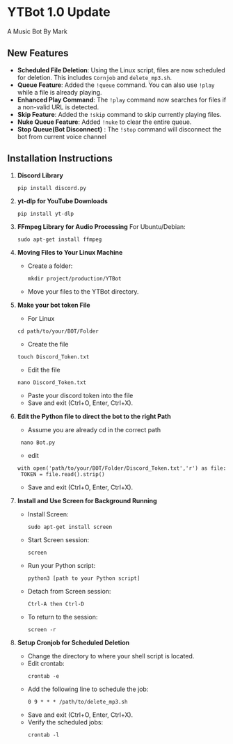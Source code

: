
# YTBot 1.0 Update
A Music Bot By Mark

## New Features

- **Scheduled File Deletion**: Using the Linux script, files are now scheduled for deletion. This includes `Cornjob` and `delete_mp3.sh`.
- **Queue Feature**: Added the `!queue` command. You can also use `!play` while a file is already playing.
- **Enhanced Play Command**: The `!play` command now searches for files if a non-valid URL is detected.
- **Skip Feature**: Added the `!skip` command to skip currently playing files.
- **Nuke Queue Feature**: Added `!nuke` to clear the entire queue.
- **Stop Queue(Bot Disconnect)** : The `!stop` command will disconnect the bot from current voice channel

## Installation Instructions

1. **Discord Library**
   ```
   pip install discord.py
   ```

2. **yt-dlp for YouTube Downloads**
   ```
   pip install yt-dlp
   ```

3. **FFmpeg Library for Audio Processing**
   For Ubuntu/Debian:
   ```
   sudo apt-get install ffmpeg
   ```

4. **Moving Files to Your Linux Machine**
   - Create a folder:
     ```
     mkdir project/production/YTBot
     ```
   - Move your files to the YTBot directory.
  
5. **Make your bot token File**
   - For Linux
   ```
   cd path/to/your/BOT/Folder
   ```
   - Create the file
   ```
   touch Discord_Token.txt
   ```
   - Edit the file
   ```
   nano Discord_Token.txt
   ```
   - Paste your discord token into the file
   - Save and exit (Ctrl+O, Enter, Ctrl+X).

  6. **Edit the Python file to direct the bot to the right Path**
      - Assume you are already cd in the correct path
     ```
      nano Bot.py
      ```
      - edit
      ```
      with open('path/to/your/BOT/Folder/Discord_Token.txt','r') as file:
       TOKEN = file.read().strip()
      ```
      - Save and exit (Ctrl+O, Enter, Ctrl+X).
   

8. **Install and Use Screen for Background Running**
   - Install Screen:
     ```
     sudo apt-get install screen
     ```
   - Start Screen session:
     ```
     screen
     ```
   - Run your Python script:
     ```
     python3 [path to your Python script]
     ```
   - Detach from Screen session:
     ```
     Ctrl-A then Ctrl-D
     ```
   - To return to the session:
     ```
     screen -r
     ```

9. **Setup Cronjob for Scheduled Deletion**
   - Change the directory to where your shell script is located.
   - Edit crontab:
     ```
     crontab -e
     ```
   - Add the following line to schedule the job:
     ```
     0 9 * * * /path/to/delete_mp3.sh
     ```
   - Save and exit (Ctrl+O, Enter, Ctrl+X).
   - Verify the scheduled jobs:
     ```
     crontab -l
     ```
